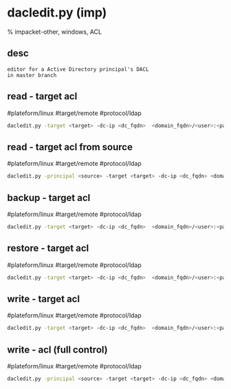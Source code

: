 # dacledit.py (imp)

% impacket-other, windows, ACL

## desc
```
editor for a Active Directory principal's DACL
in master branch 
```

## read - target acl
#plateform/linux  #target/remote  #protocol/ldap 
```bash
dacledit.py -target <target> -dc-ip <dc_fqdn>  <domain_fqdn>/<user>:<password> 
```

## read - target acl from source
#plateform/linux  #target/remote  #protocol/ldap 
```bash
dacledit.py -principal <source> -target <target> -dc-ip <dc_fqdn> <domain_fqdn>/<user>:<password>
```

## backup - target acl
#plateform/linux  #target/remote  #protocol/ldap 
```bash
dacledit.py -target <target> -dc-ip <dc_fqdn>  <domain_fqdn>/<user>:<password> -action backup -file <path>
```

## restore - target acl
#plateform/linux  #target/remote  #protocol/ldap 
```bash
dacledit.py -target <target> -dc-ip <dc_fqdn>  <domain_fqdn>/<user>:<password> -action restore -file <path>
```

## write - target acl
#plateform/linux  #target/remote  #protocol/ldap 
```bash
dacledit.py -target <target> -dc-ip <dc_fqdn>  <domain_fqdn>/<user>:<password> -action restore -file <path>
```

## write - acl (full control)
#plateform/linux  #target/remote  #protocol/ldap 
```bash
dacledit.py -principal <source> -target <target> -dc-ip <dc_fqdn> <domain_fqdn>/<user>:<password> -action write [-rights FullControl] [-inheritance]
```
